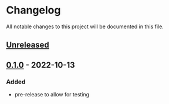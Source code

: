 # Changelog

All notable changes to this project will be documented in this file.

## [Unreleased]

## [0.1.0] - 2022-10-13
### Added
- pre-release to allow for testing

[Unreleased]: https://github.com/oakmac/chessboardjs2/compare/v0.1.0...HEAD
[0.1.0]: https://github.com/oakmac/chessboardjs2/releases/tag/v0.1.0
